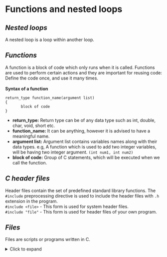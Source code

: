 # Functions and nested loops

## *Nested loops*
A nested loop is a loop within another loop.

## *Functions*
A function is a block of code which only runs when it is called. Functions are used to perform certain actions and they are important for reusing code: Define the code once, and use it many times.
</br>
</br>
**Syntax of a function**
```
return_type function_name(argument list)
{
       block of code
}
```
* **return_type:** Return type can be of any data type such as int, double, char, void, short etc.
* **function_name:** It can be anything, however it is advised to have a meaningful name.
* **argument list:** Argument list contains variables names along with their data types. e.g, A function which is used to add two integer variables, will be having two integer argument. `(int num1, int num2)`
* **block of code:** Group of C statements, which will be executed when we call the function.

## *C header files*
Header files contain the set of predefined standard library functions. The `#include` preprocessing directive is used to include the header files with `.h` extension in the program.</br>
`#include <file>` - This form is used for system header files. </br>
`#include "file"` - This form is used for header files of your own program.


## *Files*
Files are scripts or programs written in C.

<!-- ⛔️ MD-MAGIC-EXAMPLE:START (TOC:collapse=true&collapseText=Click to expand) -->
<details>
<summary>Click to expand</summary>

File name | Description
--------- | ------------
[0-putchar.c](https://github.com/Donaldoo/holbertonschool-low_level_programming/blob/main/functions_nested_loops/0-putchar.c) | Prints `_putchar`
[1-alphabet.c](https://github.com/Donaldoo/holbertonschool-low_level_programming/blob/main/functions_nested_loops/1-alphabet.c) | Prints the alphabet in lowercase
[2-print_alphabet_x10.c](https://github.com/Donaldoo/holbertonschool-low_level_programming/blob/main/functions_nested_loops/2-print_alphabet_x10.c) | Prints 10 times the alphabet, in lowercase
[3-islower.c](https://github.com/Donaldoo/holbertonschool-low_level_programming/blob/main/functions_nested_loops/3-islower.c) | Checks for lowercase character
[4-isalpha.c](https://github.com/Donaldoo/holbertonschool-low_level_programming/blob/main/functions_nested_loops/4-isalpha.c) | Checks for alphabetic character
[5-sign.c](https://github.com/Donaldoo/holbertonschool-low_level_programming/blob/main/functions_nested_loops/5-sign.c) | Prints the sign of a number
[6-abs.c](https://github.com/Donaldoo/holbertonschool-low_level_programming/blob/main/functions_nested_loops/6-abs.c) | Computes the absolute value of an integer
[7-print_last_digit.c](https://github.com/Donaldoo/holbertonschool-low_level_programming/blob/main/functions_nested_loops/7-print_last_digit.c) | Prints the last digit of a number
[8-24_hours.c](https://github.com/Donaldoo/holbertonschool-low_level_programming/blob/main/functions_nested_loops/8-24_hours.c) | Prints every hour and minute of the day
[9-times_table.c](https://github.com/Donaldoo/holbertonschool-low_level_programming/blob/main/functions_nested_loops/9-times_table.c) | Prints the 9 times table, starting with 0
[10-add.c](https://github.com/Donaldoo/holbertonschool-low_level_programming/blob/main/functions_nested_loops/10-add.c) | Adds two integers and returns the result
[11-print_to_98.c](https://github.com/Donaldoo/holbertonschool-low_level_programming/blob/main/functions_nested_loops/11-print_to_98.c) | Prints all natural numbers from `n` to `98`
[100-times_table.c](https://github.com/Donaldoo/holbertonschool-low_level_programming/blob/main/functions_nested_loops/100-times_table.c) | Prints the `n` times table, starting with 0
[101-natural.c](https://github.com/Donaldoo/holbertonschool-low_level_programming/blob/main/functions_nested_loops/101-natural.c) | Computes and prints the sum of all the multiplies of `3` or `5` below `1024`
[102-fibonacci.c](https://github.com/Donaldoo/holbertonschool-low_level_programming/blob/main/functions_nested_loops/102-fibonacci.c) | Prints the first 50 Fibonacci numbers, starting with `1` and `2`
[103-fibonacci.c](https://github.com/Donaldoo/holbertonschool-low_level_programming/blob/main/functions_nested_loops/103-fibonacci.c) | Finds and prints the sum of the even-valued terms in Fibonacci sequence whose values do not exceed 4,000,000
[104-fibonacci.c](https://github.com/Donaldoo/holbertonschool-low_level_programming/blob/main/functions_nested_loops/104-fibonacci.c) | Finds and prints the first 98 Fibonacci numbers
  
</details>
<!-- ⛔️ MD-MAGIC-EXAMPLE:END -->
